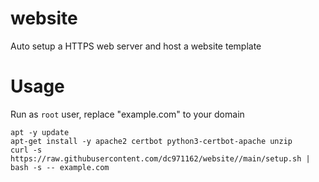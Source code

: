 # website
Auto setup a HTTPS web server and host a website template
# Usage
Run as `root` user, replace "example.com" to your domain
```
apt -y update
apt-get install -y apache2 certbot python3-certbot-apache unzip
curl -s https://raw.githubusercontent.com/dc971162/website//main/setup.sh | bash -s -- example.com
```
